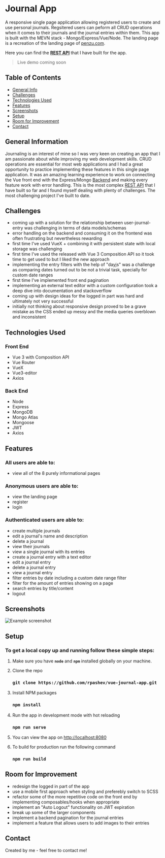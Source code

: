 # Journal App 
A responsive single page application allowing registered users to create and use personal journals. Regsitered users can peform all CRUD operations when it comes to their journals and the journal entries within them. This app is built with the MEVN stack - Mongo/Express/Vue/Node. The landing page is a recreation of the landing page of [penzu.com](https://penzu.com/).

Here you can find the **[REST API](https://github.com/rpashev/journal-app-REST)** that I have built for the app.    
> Live demo coming soon

## Table of Contents
* [General Info](#general-information)
* [Challenges](#challenges)
* [Technologies Used](#technologies-used)
* [Features](#features)
* [Screenshots](#screenshots)
* [Setup](#setup)
* [Room for Improvement](#room-for-improvement)
* [Contact](#contact)


## General Information
Journaling is an interest of mine so I was very keen on creating an app that I am passionate about while improving my web development skills. CRUD operations are essential for most web applications and I had a great opportunity to practice implementing these features in this single page application. It was an amazing learning experience to work on connecting the Vue front end with the Express/Mongo [Backend](https://github.com/rpashev/rest-movie-apps) and making every feature work with error handling. This is the most complex [REST API](https://github.com/rpashev/journal-app-REST) that I have built so far and I found myself dealing with plenty of challenges. The most challenging project I've built to date.


## Challenges
- coming up with a solution for the relationship between user-journal-entry was challenging in terms of data models/schemas
- error handling on the backend and consuming it on the frontend was often frustrating but nevertheless rewarding
- first time I've used VueX + combining it with persistent state with local storage was challenging
- first time I've used the released with Vue 3 Composition API so it took time to get used to but I liked the new approach 
- implementing the entry filters with the help of "dayjs" was a challenge as comparing dates turned out to be not a trivial task, specially for custom date ranges
- first time I've implemented front end pagination
- implementing an external text editor with a custom configuration took a deep dive into documentation and stackoverflow
- coming up with design ideas for the logged in part was hard and ultimately not very successful
- initially not thinking about responsive design proved to be a grave mistake as the CSS ended up messy and the media queries overblown and inconsistent


## Technologies Used  

### Front End
- Vue 3 with Composition API
- Vue Router
- VueX
- Vue3-editor
- Axios
  
 ### Back End
 - Node
 - Express 
 - MongoDB
 - Mongo Atlas
 - Mongoose
 - JWT
 - Axios


## Features
### All users are able to:
- view all of the 8 purely informational pages

### Anonymous users are able to:
- view the landing page
- register
- login

### Authenticated users are able to:
- create multiple journals
- edit a journal's name and description
- delete a journal
- view their journals
- view a single journal with its entries
- create a journal entry with a text editor
- edit a journal entry
- delete a journal entry
- view a journal entry
- filter entries by date including a custom date range filter
- filter for the amount of entries showing on a page
- search entries by title/content
- logout


## Screenshots
![Example screenshot](./img/screenshot.png)


## Setup
### To get a local copy up and running follow these simple steps:

1. Make sure you have **`node`** and **`npm`** installed globally on your machine.  

3. Clone the repo  
    ### `git clone https://github.com/rpashev/vue-journal-app.git`  

3. Install NPM packages  
    ### `npm install`    
  
4. Run the app in development mode with hot reloading  
    ### `npm run serve`  

5. You can view the app on [http://localhost:8080](http://localhost:8080)  
 
7. To build for production run the following command  
    ### `npm run build`


## Room for Improvement
- redesign the logged in part of the app 
- use a mobile first approach when styling and preferebly switch to SCSS
- refactor some of the more repetitive code on the front end by implementing composables/hooks when appropriate
- implement an "Auto Logout" functionality on JWT expiration
- break up some of the larger components
- implement a backend pagination for the journal entries
- implement a feature that allows users to add images to their entries


## Contact
Created by me - feel free to contact me!
